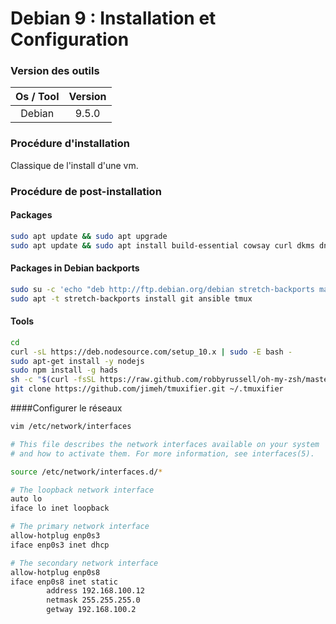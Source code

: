 # Debian 9 : Installation et Configuration

### Version des outils

| Os / Tool | Version |
| :-------: | :-----: |
|   Debian  |  9.5.0  |

### Procédure d'installation

Classique de l'install d'une vm.

### Procédure de post-installation

#### Packages

```sh
sudo apt update && sudo apt upgrade
sudo apt update && sudo apt install build-essential cowsay curl dkms dnsutils fonts-powerline git gitk htop libfortune-perl man mlocate module-assistant net-tools nmap powerline sudo tmux tree unzip vim zsh
```

#### Packages in Debian backports

```sh
sudo su -c 'echo "deb http://ftp.debian.org/debian stretch-backports main" > /etc/apt/sources.list.d/backports.list'
sudo apt -t stretch-backports install git ansible tmux
```

#### Tools

```sh
cd
curl -sL https://deb.nodesource.com/setup_10.x | sudo -E bash -
sudo apt-get install -y nodejs
sudo npm install -g hads
sh -c "$(curl -fsSL https://raw.github.com/robbyrussell/oh-my-zsh/master/tools/install.sh)"
git clone https://github.com/jimeh/tmuxifier.git ~/.tmuxifier
```

####Configurer le réseaux

```sh
vim /etc/network/interfaces

# This file describes the network interfaces available on your system
# and how to activate them. For more information, see interfaces(5).

source /etc/network/interfaces.d/*

# The loopback network interface
auto lo
iface lo inet loopback

# The primary network interface
allow-hotplug enp0s3
iface enp0s3 inet dhcp

# The secondary network interface
allow-hotplug enp0s8
iface enp0s8 inet static
        address 192.168.100.12
        netmask 255.255.255.0
        getway 192.168.100.2
```
